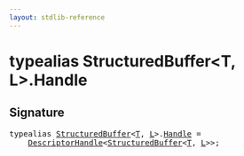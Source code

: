 ```yaml
---
layout: stdlib-reference
---
```


# typealias StructuredBuffer\<T, L\>\.Handle

## Signature

<pre>
<span class='code_keyword'>typealias</span> <a href="../types/structuredbuffer-0a/index.html" class="code_type">StructuredBuffer</a>&lt;<a href="../types/structuredbuffer-0a/index.html#typeparam-T" class="code_type">T</a>, <a href="../types/structuredbuffer-0a/index.html#typeparam-L" class="code_type">L</a>&gt;.<a href="handle-0.html" class="code_type">Handle</a> = 
    <a href="../types/descriptorhandle-0a/index.html" class="code_type">DescriptorHandle</a>&lt;<a href="../types/structuredbuffer-0a/index.html" class="code_type">StructuredBuffer</a>&lt;<a href="../types/structuredbuffer-0a/index.html#typeparam-T" class="code_type">T</a>, <a href="../types/structuredbuffer-0a/index.html#typeparam-L" class="code_type">L</a>&gt;&gt;;
</pre>


